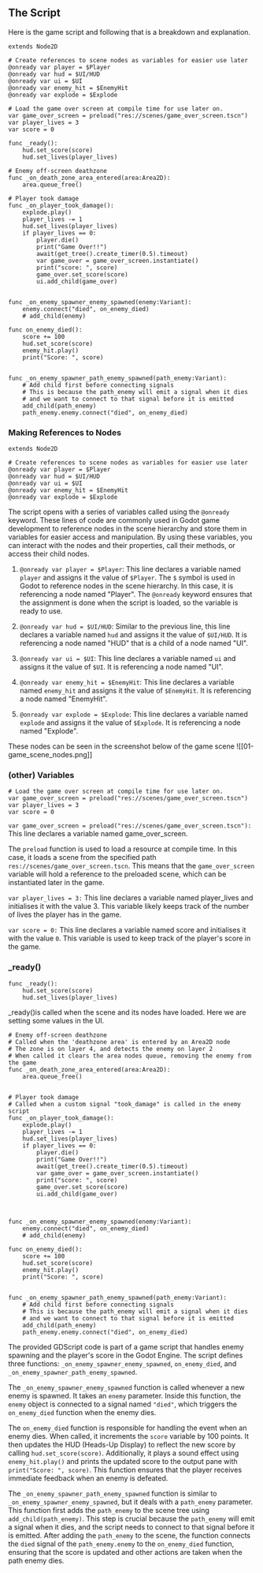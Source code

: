 ## The Script
Here is the game script and following that is a breakdown and explanation. 
```GDscript
extends Node2D

# Create references to scene nodes as variables for easier use later
@onready var player = $Player
@onready var hud = $UI/HUD
@onready var ui = $UI
@onready var enemy_hit = $EnemyHit
@onready var explode = $Explode

# Load the game over screen at compile time for use later on.
var game_over_screen = preload("res://scenes/game_over_screen.tscn")
var player_lives = 3
var score = 0

func _ready():
	hud.set_score(score)
	hud.set_lives(player_lives)

# Enemy off-screen deathzone
func _on_death_zone_area_entered(area:Area2D):
	area.queue_free()

# Player took damage
func _on_player_took_damage():
	explode.play()
	player_lives -= 1
	hud.set_lives(player_lives)
	if player_lives == 0:
		player.die()
		print("Game Over!!")
		await(get_tree().create_timer(0.5).timeout)
		var game_over = game_over_screen.instantiate()
		print("score: ", score)
		game_over.set_score(score)
		ui.add_child(game_over)


func _on_enemy_spawner_enemy_spawned(enemy:Variant):
	enemy.connect("died", on_enemy_died)
	# add_child(enemy)

func on_enemy_died():
	score += 100
	hud.set_score(score)
	enemy_hit.play()
	print("Score: ", score)


func _on_enemy_spawner_path_enemy_spawned(path_enemy:Variant):
	# Add child first before connecting signals
	# This is because the path_enemy will emit a signal when it dies
	# and we want to connect to that signal before it is emitted
	add_child(path_enemy)
	path_enemy.enemy.connect("died", on_enemy_died)

```

### Making References to Nodes
```GDscript
extends Node2D

# Create references to scene nodes as variables for easier use later
@onready var player = $Player
@onready var hud = $UI/HUD
@onready var ui = $UI
@onready var enemy_hit = $EnemyHit
@onready var explode = $Explode

```

The script opens with a series of variables called using the `@onready` keyword. These lines of code are commonly used in Godot game development to reference nodes in the scene hierarchy and store them in variables for easier access and manipulation. By using these variables, you can interact with the nodes and their properties, call their methods, or access their child nodes.

1. `@onready var player = $Player`: This line declares a variable named `player` and assigns it the value of `$Player`. The `$` symbol is used in Godot to reference nodes in the scene hierarchy. In this case, it is referencing a node named "Player". The `@onready` keyword ensures that the assignment is done when the script is loaded, so the variable is ready to use.

2. `@onready var hud = $UI/HUD`: Similar to the previous line, this line declares a variable named `hud` and assigns it the value of `$UI/HUD`. It is referencing a node named "HUD" that is a child of a node named "UI".

3. `@onready var ui = $UI`: This line declares a variable named `ui` and assigns it the value of `$UI`. It is referencing a node named "UI".

4. `@onready var enemy_hit = $EnemyHit`: This line declares a variable named `enemy_hit` and assigns it the value of `$EnemyHit`. It is referencing a node named "EnemyHit".

5. `@onready var explode = $Explode`: This line declares a variable named `explode` and assigns it the value of `$Explode`. It is referencing a node named "Explode".

These nodes can be seen in the screenshot below of the game scene
![[01-game_scene_nodes.png]]

### (other) Variables
```GDscript
# Load the game over screen at compile time for use later on.
var game_over_screen = preload("res://scenes/game_over_screen.tscn")
var player_lives = 3
var score = 0
```

`var game_over_screen = preload("res://scenes/game_over_screen.tscn"):`
This line declares a variable named game_over_screen.

The `preload` function is used to load a resource at compile time. In this case, it loads a scene from the specified path `res://scenes/game_over_screen.tscn`. This means that the `game_over_screen` variable will hold a reference to the preloaded scene, which can be instantiated later in the game.

`var player_lives = 3:`
This line declares a variable named player_lives and initialises it with the value 3.
This variable likely keeps track of the number of lives the player has in the game.

`var score = 0:`
This line declares a variable named score and initialises it with the value `0`.
This variable is used to keep track of the player's score in the game.

### \_ready()
```GDscript
func _ready():
	hud.set_score(score)
	hud.set_lives(player_lives)
```

\_ready()is called when the scene and its nodes have loaded. Here we are setting some values in the UI. 

```GDscript
# Enemy off-screen deathzone
# Called when the 'deathzone area' is entered by an Area2D node
# The zone is on layer 4, and detects the enemy on layer 2
# When called it clears the area nodes queue, removing the enemy from the game
func _on_death_zone_area_entered(area:Area2D):
	area.queue_free()


# Player took damage
# Called when a custom signal "took_damage" is called in the enemy script
func _on_player_took_damage():
	explode.play()
	player_lives -= 1
	hud.set_lives(player_lives)
	if player_lives == 0:
		player.die()
		print("Game Over!!")
		await(get_tree().create_timer(0.5).timeout)
		var game_over = game_over_screen.instantiate()
		print("score: ", score)
		game_over.set_score(score)
		ui.add_child(game_over)



func _on_enemy_spawner_enemy_spawned(enemy:Variant):
	enemy.connect("died", on_enemy_died)
	# add_child(enemy)

func on_enemy_died():
	score += 100
	hud.set_score(score)
	enemy_hit.play()
	print("Score: ", score)


func _on_enemy_spawner_path_enemy_spawned(path_enemy:Variant):
	# Add child first before connecting signals
	# This is because the path_enemy will emit a signal when it dies
	# and we want to connect to that signal before it is emitted
	add_child(path_enemy)
	path_enemy.enemy.connect("died", on_enemy_died)

```

The provided GDScript code is part of a game script that handles enemy spawning and the player's score in the Godot Engine. The script defines three functions: `_on_enemy_spawner_enemy_spawned`, `on_enemy_died`, and `_on_enemy_spawner_path_enemy_spawned`.

The `_on_enemy_spawner_enemy_spawned` function is called whenever a new enemy is spawned. It takes an `enemy` parameter. Inside this function, the `enemy` object is connected to a signal named `"died"`, which triggers the `on_enemy_died` function when the enemy dies. 

The `on_enemy_died` function is responsible for handling the event when an enemy dies. When called, it increments the `score` variable by 100 points. It then updates the HUD (Heads-Up Display) to reflect the new score by calling `hud.set_score(score)`. Additionally, it plays a sound effect using `enemy_hit.play()` and prints the updated score to the output pane with `print("Score: ", score)`. This function ensures that the player receives immediate feedback when an enemy is defeated.

The `_on_enemy_spawner_path_enemy_spawned` function is similar to `_on_enemy_spawner_enemy_spawned`, but it deals with a `path_enemy` parameter. This function first adds the `path_enemy` to the scene tree using `add_child(path_enemy)`. This step is crucial because the `path_enemy` will emit a signal when it dies, and the script needs to connect to that signal before it is emitted. After adding the `path_enemy` to the scene, the function connects the `died` signal of the `path_enemy.enemy` to the `on_enemy_died` function, ensuring that the score is updated and other actions are taken when the path enemy dies.


